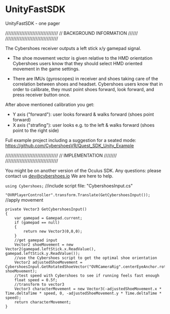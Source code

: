 # UnityFastSDK
UnityFastSDK - one pager

/////////////////////////////////
// BACKGROUND INFORMATION  //////
/////////////////////////////////


The Cybershoes receiver outputs a left stick x/y gamepad signal.  

* The shoe movement vector is given relative to the HMD orientation 
Cybershoes users know that they should select HMD oriented movement in the game settings. 

* There are IMUs (gyroscopes) in receiver and shoes taking care of the correlation between shoes and headset. 
Cybershoes users know that in order to calibrate, they must point shoes forward, look forward, and press receiver button once. 

After above mentioned calibration you get:
* Y axis ("forward"): user looks forward & walks forward (shoes point forward)
* X axis ("strafing"): user looks e.g. to the left & walks forward (shoes point to the right side)

Full example project including a suggestion for a seated mode: https://github.com/CybershoesVR/Quest_SDK_Unity_Example 

///////////////////////////////// 
//  IMPLEMENTATION  //////// 
/////////////////////////////////  

You might be on another version of the Oculus SDK. 
Any questions: please contact us dev@cybershoes.io 
We are here to help. 

```using Cybershoes;``` //include script file: "CybershoesInput.cs"  

```"OVRPlayerController".transform.Translate(GetCybershoesInput());``` //apply movement 
```
private Vector3 GetCybershoesInput()
{
    var gamepad = Gamepad.current;
    if (gamepad == null)
    {
        return new Vector3(0,0,0);
    }
    //get gamepad input
    Vector2 shoeMovement = new Vector2(gamepad.leftStick.x.ReadValue(), gamepad.leftStick.y.ReadValue());
    //use the Cybershoes script to get the optimal shoe orientation
    Vector2 adjustedShoeMovement = CybershoesInput.GetRotatedShoeVector("OVRCameraRig".centerEyeAnchor.rotation, shoeMovement);
    //test speed with Cybershoes to see if running feels fast enough
    float speed = 0.5f;
    //transform to vector3
    Vector3 characterMovement = new Vector3(-adjustedShoeMovement.x * Time.deltaTime * speed, 0, -adjustedShoeMovement.y * Time.deltaTime * speed);
    return characterMovement;
}  
```
